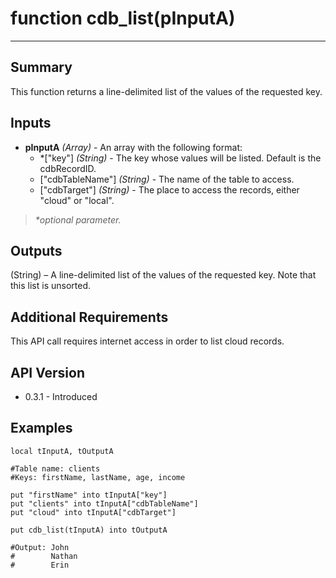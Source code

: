 # function cdb_list(pInputA)
---
## Summary
This function returns a line-delimited list of the values of the requested key.

## Inputs
* **pInputA** *(Array)* - An array with the following format:
    * *["key"] *(String)* - The key whose values will be listed. Default is the cdbRecordID.
    * ["cdbTableName"] *(String)* - The name of the table to access.
    * ["cdbTarget"] *(String)* - The place to access the records, either "cloud" or "local".
    
> _*optional parameter._

## Outputs
(String) – A line-delimited list of the values of the requested key. Note that this list is unsorted.

## Additional Requirements
This API call requires internet access in order to list cloud records.

## API Version
* 0.3.1 - Introduced

## Examples
```
local tInputA, tOutputA

#Table name: clients
#Keys: firstName, lastName, age, income

put "firstName" into tInputA["key"]
put "clients" into tInputA["cdbTableName"]
put "cloud" into tInputA["cdbTarget"]

put cdb_list(tInputA) into tOutputA

#Output: John
#        Nathan
#        Erin
```